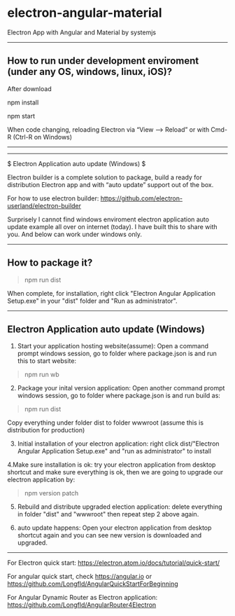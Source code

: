 # electron-angular-material
Electron App with Angular and Material by systemjs

**************************************************
How to run under development enviroment (under any OS, windows, linux, iOS)?
---------------------------------------------

After download

npm install

npm start

When code  changing, reloading Electron via “View ⟶ Reload” or with Cmd-R (Ctrl-R on Windows)
*****************************************************
***********************************************

$$$$$$$$$$$$$$$$$$$$$$$$$$$$$$$$$$$$$$$$

$ Electron Application auto update (Windows) $

$$$$$$$$$$$$$$$$$$$$$$$$$$$$$$$$$$$$$$$$

Electron builder is a complete solution to package, build a ready for distribution Electron app and with  “auto update” support out of the box.

For how to use electron builder: https://github.com/electron-userland/electron-builder

Surprisely I cannot find windows enviroment electron application auto update example all over on internet (today).  I have built this to share with you. And below can work under windows only.
***************************************************
How to package it?
--------------------------------------------
>npm run dist

When complete, for installation, right click "Electron Angular Application Setup.exe" in your "dist" folder and "Run as administrator".

************************************
Electron Application auto update (Windows)
---------------------------------------------
1. Start your application hosting website(assume): Open a command prompt windows session, go to folder where package.json is and run this to start website:
>npm run wb

2. Package your inital version application: Open another command prompt windows session, go to folder where package.json is and run build as:
>npm run dist

Copy everything under folder dist to folder wwwroot (assume this is distribution for production) 

3. Initial installation of your electron application: right click dist/"Electron Angular Application Setup.exe" and "run as administrator" to install

4.Make sure installation is ok:  try your electron application from desktop shortcut and make sure everything is ok, then we are going to upgrade our electron application by:
>npm version patch

5. Rebuild and distribute upgraded election application: delete everything in folder "dist" and "wwwroot" then repeat step 2 above again.

6. auto update happens: Open your electron application from desktop shortcut again and you can see new version is downloaded and upgraded.

**************************************************

For Electron quick start: https://electron.atom.io/docs/tutorial/quick-start/

For angular quick start, check https://angular.io or https://github.com/Longfld/AngularQuickStartForBeginning

For Angular Dynamic Router as Electron application: https://github.com/Longfld/AngularRouter4Electron
